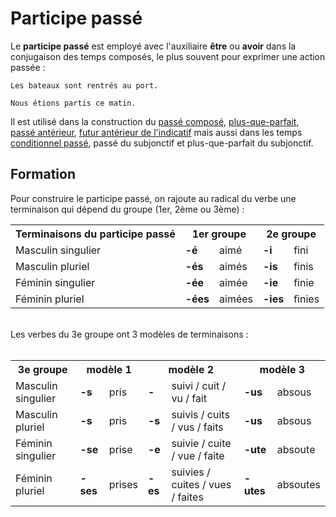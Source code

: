 # Participe passé

Le **participe passé** est employé avec l'auxiliaire **être** ou **avoir** dans la conjugaison des temps composés, le plus souvent pour exprimer une action passée :

```text
Les bateaux sont rentrés au port.

Nous étions partis ce matin.
```

Il est utilisé dans la construction du [passé composé](../temps/passé%20composé.md), [plus-que-parfait](../temps/plus-que-parfait.md), [passé antérieur](../temps/passé%20antérieur.md), [futur antérieur de l'indicatif](../temps/futur%20antérieur.md) mais aussi dans les temps [conditionnel passé](../temps/conditionnel%20passé.md), passé du subjonctif et plus-que-parfait du subjonctif.

## Formation

Pour construire le participe passé, on rajoute au radical du verbe une terminaison qui dépend du groupe (1er, 2ème ou 3ème) :

<table>
    <tr>
        <th>Terminaisons du participe passé</th>
        <th colspan="2">1er groupe</th>
        <th colspan="2">2e groupe</th>
    </tr>
    <tr>
        <td>Masculin singulier</td>
        <td><b>-é</b></td>
        <td>aimé</td>
        <td><b>-i</b></td>
        <td>fini</td>
    </tr>
    <tr>
        <td>Masculin pluriel</td>
        <td><b>-és</b></td>
        <td>aimés</td>
        <td><b>-is</b></td>
        <td>finis</td>
    </tr>
    <tr>
        <td>Féminin singulier</td>
        <td><b>-ée</b></td>
        <td>aimée</td>
        <td><b>-ie</b></td>
        <td>finie</td>
    </tr>
    <tr>
        <td>Féminin pluriel</td>
        <td><b>-ées</b></td>
        <td>aimées</td>
        <td><b>-ies</b></td>
        <td>finies</td>
    </tr>
</table>

<br>
Les verbes du 3e groupe ont 3 modèles de terminaisons :
<br>
<br>

<table>
    <tr>
        <th>3e groupe</th>
        <th colspan="2">modèle 1</th>
        <th colspan="2">modèle 2</th>
        <th colspan="2">modèle 3</th>
    </tr>
    <tr>
        <td>Masculin singulier</td>
        <td><b>-s</b></td>
        <td>pris</td>
        <td><b>-</b></td>
        <td>suivi / cuit / vu / fait</td>
        <td><b>-us</b></td>
        <td>absous</td>
    </tr>
    <tr>
        <td>Masculin pluriel</td>
        <td><b>-s</b></td>
        <td>pris</td>
        <td><b>-s</b></td>
        <td>suivis / cuits / vus / faits</td>
        <td><b>-us</b></td>
        <td>absous</td>
    </tr>
    <tr>
        <td>Féminin singulier</td>
        <td><b>-se</b></td>
        <td>prise</td>
        <td><b>-e</b></td>
        <td>suivie / cuite / vue / faite</td>
        <td><b>-ute</b></td>
        <td>absoute</td>
    </tr>
    <tr>
        <td>Féminin pluriel</td>
        <td><b>-ses</b></td>
        <td>prises</td>
        <td><b>-es</b></td>
        <td>suivies / cuites / vues / faites</td>
        <td><b>-utes</b></td>
        <td>absoutes</td>
    </tr>
</table>
